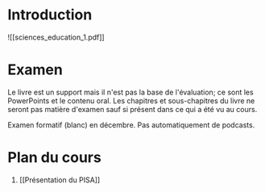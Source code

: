 # Introduction
![[sciences_education_1.pdf]]

# Examen 
Le livre est un support mais il n'est pas la base de l'évaluation; ce sont les PowerPoints et le contenu oral. Les chapitres et sous-chapitres du livre ne seront pas matière d'examen sauf si présent dans ce qui a été vu au cours.

Examen formatif (blanc) en décembre.
Pas automatiquement de podcasts.

# Plan du cours
1. [[Présentation du PISA]]


